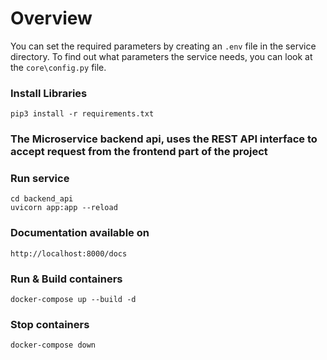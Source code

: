 # Overview

You can set the required parameters by creating an `.env` file in the service directory. To find out what parameters the service needs, you can look at the `core\config.py` file.

### Install Libraries
    pip3 install -r requirements.txt


### The Microservice backend api, uses the REST API interface to accept request from the frontend part of the project

### Run service
    cd backend_api
    uvicorn app:app --reload

### Documentation available on
    http://localhost:8000/docs

### Run & Build containers
    docker-compose up --build -d

### Stop containers
    docker-compose down
